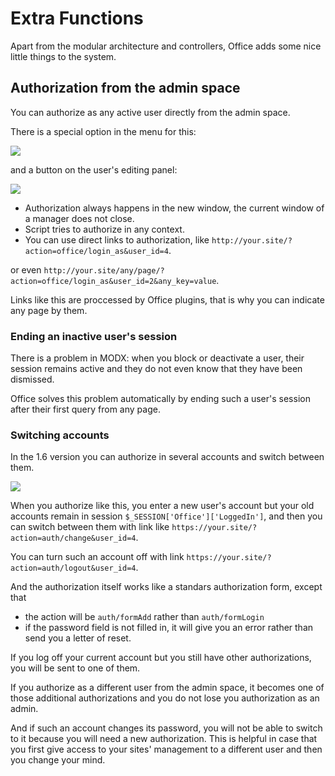 # Extra Functions

Apart from the modular architecture and controllers, Office adds some nice little things to the system.

## Authorization from the admin space

You can authorize as any active user directly from the admin space.

There is a special option in the menu for this:

[![](https://file.modx.pro/files/4/e/4/4e46cdfd6032d8d234bd6fed1520e934s.jpg)](https://file.modx.pro/files/4/e/4/4e46cdfd6032d8d234bd6fed1520e934.png)

and a button on the user's editing panel:

[![](https://file.modx.pro/files/f/8/0/f802f7abeab90a1a6bf8faec7f8d4e88s.jpg)](https://file.modx.pro/files/f/8/0/f802f7abeab90a1a6bf8faec7f8d4e88.png)

- Authorization always happens in the new window, the current window of a manager does not close.
- Script tries to authorize in any context.
- You can use direct links to authorization, like `http://your.site/?action=office/login_as&user_id=4`.

or even `http://your.site/any/page/?action=office/login_as&user_id=2&any_key=value`.

Links like this are proccessed by Office plugins, that is why you can indicate any page by them.

### Ending an inactive user's session

There is a problem in MODX: when you block or deactivate a user, their session remains active and they do not even know that they have been dismissed.

Office solves this problem automatically by ending such a user's session after their first query from any page.

### Switching accounts

In the 1.6 version you can authorize in several accounts and switch between them.

[![](https://file.modx.pro/files/1/e/a/1eab19e934b92ddb79008c8ce5b23427s.jpg)](https://file.modx.pro/files/1/e/a/1eab19e934b92ddb79008c8ce5b23427.png)

When you authorize like this, you enter a new user's account but your old accounts remain in session `$_SESSION['Office']['LoggedIn']`, and then you can switch between them with link like `https://your.site/?action=auth/change&user_id=4`.

You can turn such an account off with link `https://your.site/?action=auth/logout&user_id=4`.

And the authorization itself works like a standars authorization form, except that

- the action will be `auth/formAdd` rather than `auth/formLogin`
- if the password field is not filled in, it will give you an error rather than send you a letter of reset.

If you log off your current account but you still have other authorizations, you will be sent to one of them.

If you authorize as a different user from the admin space, it becomes one of those additional authorizations and you do not lose you authorization as an admin.

And if such an account changes its password, you will not be able to switch to it because you will need a new authorization.
This is helpful in case that you first give access to your sites' management to a different user and then you change your mind.
